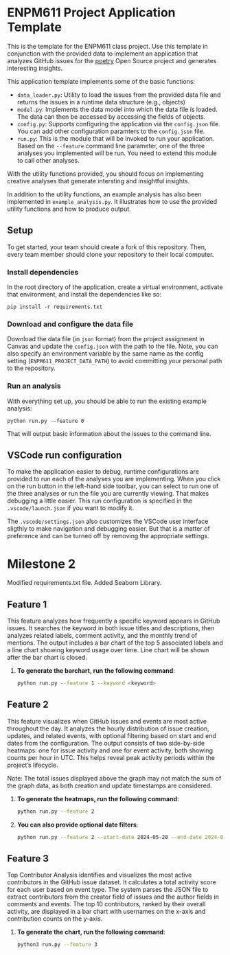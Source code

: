 # ENPM611 Project Application Template

This is the template for the ENPM611 class project. Use this template in conjunction with the provided data to implement an application that analyzes GitHub issues for the [poetry](https://github.com/python-poetry/poetry/issues) Open Source project and generates interesting insights.

This application template implements some of the basic functions:

- `data_loader.py`: Utility to load the issues from the provided data file and returns the issues in a runtime data structure (e.g., objects)
- `model.py`: Implements the data model into which the data file is loaded. The data can then be accessed by accessing the fields of objects.
- `config.py`: Supports configuring the application via the `config.json` file. You can add other configuration paramters to the `config.json` file.
- `run.py`: This is the module that will be invoked to run your application. Based on the `--feature` command line parameter, one of the three analyses you implemented will be run. You need to extend this module to call other analyses.

With the utility functions provided, you should focus on implementing creative analyses that generate intersting and insightful insights.

In addition to the utility functions, an example analysis has also been implemented in `example_analysis.py`. It illustrates how to use the provided utility functions and how to produce output.

## Setup

To get started, your team should create a fork of this repository. Then, every team member should clone your repository to their local computer. 


### Install dependencies

In the root directory of the application, create a virtual environment, activate that environment, and install the dependencies like so:

```
pip install -r requirements.txt
```

### Download and configure the data file

Download the data file (in `json` format) from the project assignment in Canvas and update the `config.json` with the path to the file. Note, you can also specify an environment variable by the same name as the config setting (`ENPM611_PROJECT_DATA_PATH`) to avoid committing your personal path to the repository.


### Run an analysis

With everything set up, you should be able to run the existing example analysis:

```
python run.py --feature 0
```

That will output basic information about the issues to the command line.


## VSCode run configuration

To make the application easier to debug, runtime configurations are provided to run each of the analyses you are implementing. When you click on the run button in the left-hand side toolbar, you can select to run one of the three analyses or run the file you are currently viewing. That makes debugging a little easier. This run configuration is specified in the `.vscode/launch.json` if you want to modify it.

The `.vscode/settings.json` also customizes the VSCode user interface sligthly to make navigation and debugging easier. But that is a matter of preference and can be turned off by removing the appropriate settings.

# Milestone 2

Modified requirements.txt file. Added Seaborn Library.

## Feature 1

This feature analyzes how frequently a specific keyword appears in GitHub issues. It searches the keyword in both issue titles and descriptions, then analyzes related labels, comment activity, and the monthly trend of mentions. The output includes a bar chart of the top 5 associated labels and a line chart showing keyword usage over time. Line chart will be shown after the bar chart is closed.

1. **To generate the barchart, run the following command**:
   
    ```sh
    python run.py --feature 1 --keyword <keyword>

## Feature 2

This feature visualizes when GitHub issues and events are most active throughout the day. It analyzes the hourly distribution of issue creation, updates, and related events, with optional filtering based on start and end dates from the configuration. The output consists of two side-by-side heatmaps: one for issue activity and one for event activity, both showing counts per hour in UTC. This helps reveal peak activity periods within the project’s lifecycle.

Note: The total issues displayed above the graph may not match the sum of the graph data, as both creation and update timestamps are considered.

1. **To generate the heatmaps, run the following command**:
   
    ```sh
    python run.py --feature 2
    
2. **You can also provide optional date filters**:

    ```sh
    python run.py --feature 2 --start-date 2024-05-20 --end-date 2024-05-25    

## Feature 3

Top Contributor Analysis identifies and visualizes the most active contributors in the GitHub issue dataset. It calculates a total activity score for each user based on event type. The system parses the JSON file to extract contributors from the creator field of issues and the author fields in comments and events. The top 10 contributors, ranked by their overall activity, are displayed in a bar chart with usernames on the x-axis and contribution counts on the y-axis.


1. **To generate the chart, run the following command**:
   
     ```sh
    python3 run.py --feature 3
